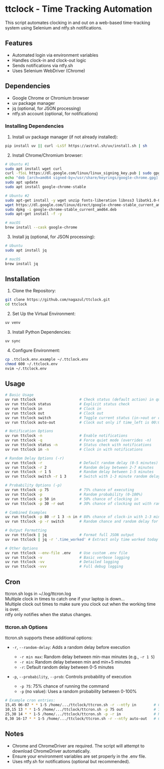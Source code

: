 # ttclock - Time Tracking Automation

This script automates clocking in and out on a web-based time-tracking system using Selenium and ntfy.sh notifications.

## Features

 - Automated login via environment variables
 - Handles clock-in and clock-out logic
 - Sends notifications via ntfy.sh
 - Uses Selenium WebDriver (Chrome)

## Dependencies

- Google Chrome or Chromium browser
- uv package manager
- jq (optional, for JSON processing)
- ntfy.sh account (optional, for notifications)

### Installing Dependencies

1. Install uv package manager (if not already installed):
```bash
pip install uv || curl -LsSf https://astral.sh/uv/install.sh | sh
```

2. Install Chrome/Chromium browser:
```bash
# Ubuntu #1
sudo apt install wget curl
curl -fSsL https://dl.google.com/linux/linux_signing_key.pub | sudo gpg --dearmor -o /usr/share/keyrings/google-chrome.gpg
echo "deb [arch=amd64 signed-by=/usr/share/keyrings/google-chrome.gpg] http://dl.google.com/linux/chrome/deb/ stable main" | sudo tee /etc/apt/sources.list.d/google-chrome.list
sudo apt update
sudo apt install google-chrome-stable

# Ubuntu #2
sudo apt-get install -y wget unzip fonts-liberation libnss3 libatk1.0-0 libatk-bridge2.0-0 libcups2 libgbm1
wget https://dl.google.com/linux/direct/google-chrome-stable_current_amd64.deb
sudo dpkg -i google-chrome-stable_current_amd64.deb
sudo apt-get install -f -y

# macOS
brew install --cask google-chrome
```

3. Install jq (optional, for JSON processing):
```bash
# Ubuntu
sudo apt install jq

# macOS
brew install jq
```

## Installation

1. Clone the Repository:
```bash
git clone https://github.com/nagazul/ttclock.git
cd ttclock
```

2. Set Up the Virtual Environment:
```bash
uv venv
```

3. Install Python Dependencies:
```bash
uv sync
```

4. Configure Environment:
```bash
cp .ttclock.env.example ~/.ttclock.env
chmod 600 ~/.ttclock.env
nvim ~/.ttclock.env
```

## Usage

```bash
# Basic Usage
uv run ttclock                    # Check status (default action) in quiet mode
uv run ttclock status             # Explicit status check
uv run ttclock in                 # Clock in
uv run ttclock out                # Clock out
uv run ttclock switch             # Toggle current status (in->out or out->in)
uv run ttclock auto-out           # Clock out only if time_left is 00:00:00

# Notification Options
uv run ttclock -n                 # Enable notifications
uv run ttclock -q                 # Force quiet mode (overrides -n)
uv run ttclock status -n          # Status check with notifications
uv run ttclock in -n              # Clock in with notifications

# Random Delay Options (-r)
uv run ttclock -r                 # Default random delay (0-5 minutes)
uv run ttclock -r 2               # Random delay between 2-7 minutes
uv run ttclock -r 1 5             # Random delay between 1-5 minutes
uv run ttclock switch -r 1 3      # Switch with 1-3 minute random delay

# Probability Options (-p)
uv run ttclock -p 75              # 75% chance of executing
uv run ttclock -p                 # Random probability (0-100%)
uv run ttclock -p 50 in           # 50% chance of clocking in
uv run ttclock -p 30 -r out       # 30% chance of clocking out with random delay

# Combined Examples
uv run ttclock -p 80 -r 1 3 -n in # 80% chance of clock-in with 1-3 min delay and notifications
uv run ttclock -p -r switch       # Random chance and random delay for status switch

# Output Formatting
uv run ttclock | jq               # Format full JSON output
uv run ttclock | jq -r '.time_worked' # Extract only time worked today

# Other Options
uv run ttclock --env-file .env    # Use custom .env file
uv run ttclock -v                 # Basic verbose logging
uv run ttclock -vv                # Detailed logging
uv run ttclock -vvv               # Full debug logging
```

## Cron
ttcron.sh logs in ~/.log/ttcron.log  
Multiple clock in times to catch one if your laptop is down...  
Multiple clock out times to make sure you clock out when the working time is over.    
ntfy only notifies when the status changes.  

### ttcron.sh Options

ttcron.sh supports these additional options:

- `-r`, `--random-delay`: Adds a random delay before execution
  - `-r min max`: Random delay between min-max minutes (e.g., `-r 1 5`)
  - `-r min`: Random delay between min and min+5 minutes
  - `-r`: Default random delay between 0-5 minutes

- `-p`, `--probability`, `--prob`: Controls probability of execution
  - `-p 75`: 75% chance of running the command
  - `-p` (no value): Uses a random probability between 0-100%

```bash
# Example cron entries:
15,45 06-07 * * 1-5 /home/.../ttclock/ttcron.sh -r --ntfy in        # Clock in with random delay
10,15 13 * * 1-5 /home/.../ttclock/ttcron.sh -p 75 out              # 75% chance to clock out at lunchtime
25,30 14 * * 1-5 /home/.../ttclock/ttcron.sh -p -r in               # Random chance with random delay
0,30 16-17 * * 1-5 /home/.../ttclock/ttcron.sh -r --ntfy auto-out   # Clock out with random delay
```

## Notes

 - Chrome and ChromeDriver are required. The script will attempt to download ChromeDriver automatically.
 - Ensure your environment variables are set properly in the .env file.
 - Uses ntfy.sh for notifications (optional but recommended).
